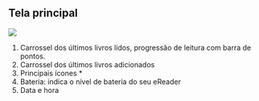 ## Tela principal 

![](http://static.energysistem.com/images/manuals/42169/54bfc6fd060d9.jpg)

1. Carrossel dos últimos livros lidos, progressão de leitura com barra de pontos.
2. Carrossel dos últimos livros adicionados 
3. Principais ícones * 
4. Bateria: indica o nível de bateria do seu eReader 
5. Data e hora
